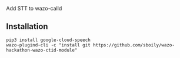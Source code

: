 Add STT to wazo-calld

Installation
------------

    pip3 install google-cloud-speech
    wazo-plugind-cli -c "install git https://github.com/sboily/wazo-hackathon-wazo-ctid-module"
